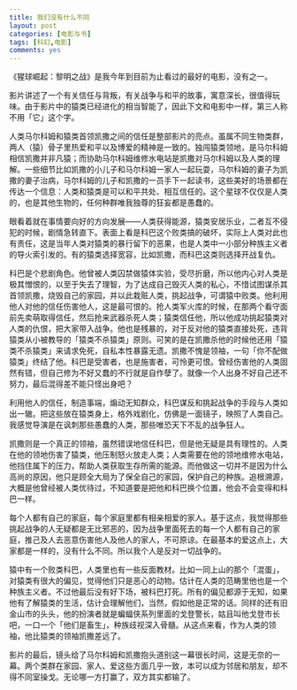 ```yaml
---
title: 我们没有什么不同
layout: post
categories: [电影与书]
tags: [科幻,电影]
comments: yes
---
```


《猩球崛起：黎明之战》是我今年到目前为止看过的最好的电影，没有之一。 

影片讲述了一个有关信任与背叛，有关战争与和平的故事，寓意深长，很值得玩味。由于影片中的猿类已经进化的相当智能了，因此下文和电影中一样，第三人称不用「它」这个字。 

人类马尔科姆和猿类首领凯撒之间的信任是整部影片的亮点。虽属不同生物类群，两人（猿）骨子里热爱和平以及博爱的精神是一致的。独闯猿类领地，是马尔科姆相信凯撒并非凡猿；而协助马尔科姆维修水电站是凯撒对马尔科姆以及人类的理解。一些细节比如凯撒的小儿子和马尔科姆一家人一起玩耍，马尔科姆的妻子为凯撒的妻子治病，马尔科姆的儿子和凯撒的一员手下一起读书，这些美好的场景都在传达一个信息：人类和猿类是可以和平共处、相互信任的。这个星球不仅仅是人类的，也是其他生物的，任何种群唯我独尊的狂妄都是愚蠢的。 

眼看着就在事情要向好的方向发展——人类获得能源，猿类安居乐业，二者互不侵犯的时候，剧情急转直下。表面上看是科巴这个败类搞的破坏，实际上人类对此也有责任，这是当年人类对猿类的暴行留下的恶果，也是人类中一小部分种族主义者的导火索引发的。有的猿类选择宽容，比如凯撒，而科巴这类则选择开战复仇。 

科巴是个悲剧角色。他曾被人类囚禁做猿体实验，受尽折磨，所以他内心对人类是极其憎恨的，以至于失去了理智，为了达成自己毁灭人类的私心，不惜试图谋杀其首领凯撒，烧毁自己的家园，并以此栽赃人类，挑起战争，可谓猿中败类。他利用他人对他的信任伤害他人，这是最可恨的。抢人类军火库的时候，在那两个看守面前先卖萌取得信任，然后抢来武器杀死人类；猿类信任他，所以他成功挑起猿类对人类的仇恨，把大家带入战争。他也是残暴的，对于反对他的猿类直接处死，违背猿类从小被教导的「猿类不杀猿类」原则。可笑的是在凯撒杀他的时候他还用「猿类不杀猿类」来请求免死，自私本性暴露无遗。凯撒不愧是领袖，一句「你不配做猿类」终结了他。科巴是受害者，也是施害者，可怜更可恨。曾经伤害他的人类固然有错，但自己修为不好又蠢的不行就是自作孽了。就像一个人出身不好自己还不努力，最后混得差不能只怪出身吧？ 

利用他人的信任，制造事端，煽动无知群众，科巴谋反和挑起战争的手段与人类如出一辙。把这些放在猿类身上，格外戏剧化，仿佛是一面镜子，映照了人类自己。我感觉导演是在讽刺那些愚蠢的人类，那些唯恐天下不乱的战争狂人。 

凯撒则是一个真正的领袖，虽然错误地信任科巴，但是他无疑是具有理性的。人类在他的领地伤害了猿类，他压制怒火放走人类；人类需要在他的领地维修水电站，他挡住属下的压力，帮助人类获取生存所需的能源。而他做这一切并不是因为什么高尚的原因，他只是顾全大局为了保全自己的家园，保护自己的种族。追根溯源，大概是他曾经被人类优待过，不知道要是把他和科巴换个位置，他会不会变得和科巴一样。 

每个人都有自己的家庭，每个家庭里都有相亲相爱的家人。基于这点，我觉得那些挑起战争的人无疑都是无比邪恶的，因为战争里面死去的每一个人都有自己的家庭，推己及人去恶意伤害他人及他人的家人，不可原谅。在最基本的爱这点上，大家都是一样的，没有什么不同。所以我个人是反对一切战争的。 

猿中有一个败类科巴，人类里也有一些反面教材。比如一同上山的那个「混蛋」，对猿类有很大的偏见，觉得他们只是恶心的动物。估计在人类的范畴里他也是一个种族主义者。不过他最后没有好下场，被科巴打死。所有的偏见都源于无知，如果他有了解猿类的生活，估计会理解他们，当然，假如他是正常的话。同样的还有旧金山市的头头，他的扮演者就是蝙蝠侠系列里面的戈登警长，姑且叫他戈登市长吧，一口一个「他们是畜生」，种族歧视深入骨髓。从这点来看，作为人类的领袖，他比猿类的领袖凯撒差远了。 

影片的最后，镜头给了马尔科姆和凯撒抱头道别这一幕很长时间，这是无奈的一幕。两个类群在家园、家人、爱这些方面几乎一致，本可以成为邻居和朋友，却不得不同室操戈。无论哪一方打赢了，双方其实都输了。